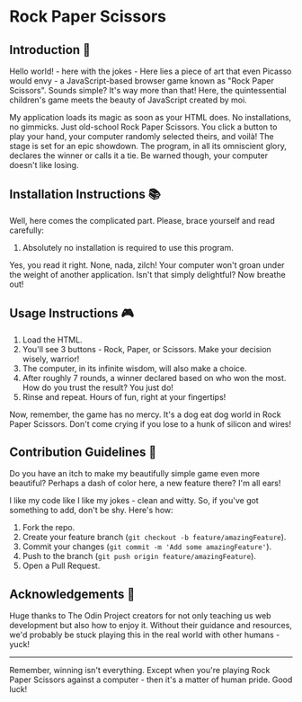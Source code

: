 # Rock Paper Scissors

## Introduction 🎉

Hello world! - here with the jokes - Here lies a piece of art that even Picasso would envy - a JavaScript-based browser game known as "Rock Paper Scissors". Sounds simple? It's way more than that! Here, the quintessential children's game meets the beauty of JavaScript created by moi.

My application loads its magic as soon as your HTML does. No installations, no gimmicks. Just old-school Rock Paper Scissors. You click a button to play your hand, your computer randomly selected theirs, and voilà! The stage is set for an epic showdown. The program, in all its omniscient glory, declares the winner or calls it a tie. Be warned though, your computer doesn't like losing.

## Installation Instructions 📚

Well, here comes the complicated part. Please, brace yourself and read carefully:

1. Absolutely no installation is required to use this program. 

Yes, you read it right. None, nada, zilch! Your computer won't groan under the weight of another application. Isn't that simply delightful? Now breathe out!

## Usage Instructions 🎮

1. Load the HTML.
2. You'll see 3 buttons - Rock, Paper, or Scissors. Make your decision wisely, warrior!
3. The computer, in its infinite wisdom, will also make a choice.
4. After roughly 7 rounds, a winner declared based on who won the most. How do you trust the result? You just do!
5. Rinse and repeat. Hours of fun, right at your fingertips!

Now, remember, the game has no mercy. It's a dog eat dog world in Rock Paper Scissors. Don't come crying if you lose to a hunk of silicon and wires!

## Contribution Guidelines 🤝

Do you have an itch to make my beautifully simple game even more beautiful? Perhaps a dash of color here, a new feature there? I'm all ears!

I like my code like I like my jokes - clean and witty. So, if you've got something to add, don't be shy. Here's how:

1. Fork the repo.
2. Create your feature branch (`git checkout -b feature/amazingFeature`).
3. Commit your changes (`git commit -m 'Add some amazingFeature'`).
4. Push to the branch (`git push origin feature/amazingFeature`).
5. Open a Pull Request.

## Acknowledgements 🙏

Huge thanks to The Odin Project creators for not only teaching us web development but also how to enjoy it. Without their guidance and resources, we'd probably be stuck playing this in the real world with other humans - yuck!

---

Remember, winning isn't everything. Except when you're playing Rock Paper Scissors against a computer - then it's a matter of human pride. Good luck!
